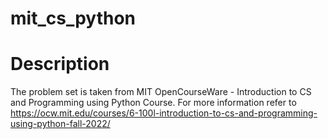 # mit_cs_python

# Description 
The problem set is taken from MIT OpenCourseWare - Introduction to CS and Programming using Python Course.
For more information refer to https://ocw.mit.edu/courses/6-100l-introduction-to-cs-and-programming-using-python-fall-2022/ 
